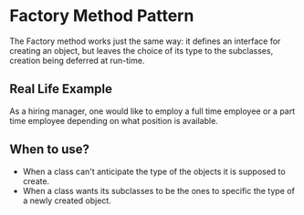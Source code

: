 # Factory Method Pattern

The Factory method works just the same way: it defines an interface for creating an object, but leaves the choice of its type to the subclasses, creation being deferred at run-time.

## Real Life Example

As a hiring manager, one would like to employ a full time employee or a part time employee depending on what position is available.

## When to use?

* When a class can't anticipate the type of the objects it is supposed to create.
* When a class wants its subclasses to be the ones to specific the type of a newly created object.